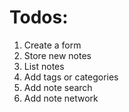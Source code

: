 # Todos:
1. Create a form
2. Store new notes
3. List notes
4. Add tags or categories
5. Add note search
6. Add note network